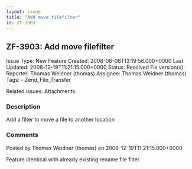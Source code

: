 ```yaml
---
layout: issue
title: "Add move filefilter"
id: ZF-3903
---
```


ZF-3903: Add move filefilter
----------------------------

 Issue Type: New Feature Created: 2008-08-08T13:19:56.000+0000 Last Updated: 2008-12-19T11:21:15.000+0000 Status: Resolved Fix version(s): 
 Reporter:  Thomas Weidner (thomas)  Assignee:  Thomas Weidner (thomas)  Tags: - Zend\_File\_Transfer
 
 Related issues: 
 Attachments: 
### Description

Add a filter to move a file to another location

 

 

### Comments

Posted by Thomas Weidner (thomas) on 2008-12-19T11:21:15.000+0000

Feature identical with already existing rename file filter

 

 